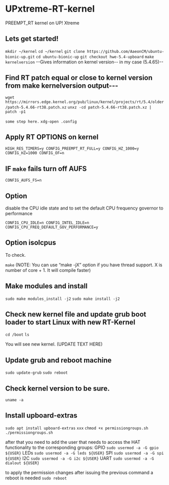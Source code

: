 # UPxtreme-RT-kernel
PREEMPT_RT kernel on UP! Xtreme

## Lets get started!

``mkdir ~/kernel``
``cd ~/kernel``
``git clone https://github.com/AaeonCM/ubuntu-bionic-up.git``
``cd ubuntu-bionic-up``
``git checkout hwe-5.4-upboard``
``make kernelversion`` --Gives information on kernel version-- in my case (5.4.65)--

## Find RT patch equal or close to kernel version from make kernelversion output---

``wget https://mirrors.edge.kernel.org/pub/linux/kernel/projects/rt/5.4/older/patch-5.4.66-rt38.patch.xz``
``unxz -cd patch-5.4.66-rt38.patch.xz | patch -p1``

``some step here.``
``xdg-open .config``

## Apply RT OPTIONS on kernel
``HIGH_RES_TIMERS=y
CONFIG_PREEMPT_RT_FULL=y
CONFIG_HZ_1000=y
CONFIG_HZ=1000
CONFIG_OF=n``

## IF ``make`` fails turn off AUFS
``CONFIG_AUFS_FS=n``

## Option
disable the CPU idle state and to set the default CPU frequency governor to performance

``CONFIG_CPU_IDLE=n
CONFIG_INTEL_IDLE=n
CONFIG_CPU_FREQ_DEFAULT_GOV_PERFORMANCE=y``

## Option isolcpus 
To check.

``make``   (NOTE: You can use “make -jX” option if you have thread support. X is number of core + 1. It will compile faster)

## Make modules and install
``sudo make modules_install -j2``
``sudo make install -j2``

## Check new kernel file and update grub boot loader to start Linux with new RT-Kernel
``cd /boot``
``ls``

You will see new kernel. (UPDATE TEXT HERE)

## Update grub and reboot machine
``sudo update-grub``
``sudo reboot``

## Check kernel version to be sure.
``uname -a``

## Install upboard-extras
``sudo apt install upboard-extras``
``xxx``
``chmod +x permissiongroups.sh``
``./permissiongroups.sh``

after that you need to add the user that needs to access the HAT functionality to the corresponding groups:
GPIO
``sudo usermod -a -G gpio ${USER}``
LEDs
``sudo usermod -a -G leds ${USER}``
SPI
``sudo usermod -a -G spi ${USER}``
I2C
``sudo usermod -a -G i2c ${USER}``
UART
``sudo usermod -a -G dialout ${USER}``

to apply the permission changes after issuing the previous command a reboot is needed
``sudo reboot``





